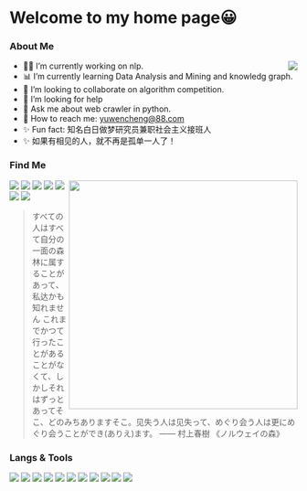 # Welcome to my home page😀

### About Me

<a href="https://github.com/LittlefishStudent">
  <img align="right" src="https://github-readme-stats.vercel.app/api?username=LittlefishStudent&show_icons=true&hide_border=true&icon_color=586069&title_color=a0a9af%22%20width=%22400px%22" />
</a>


- 👨‍💻 I’m currently working on nlp.
- 📊 I’m currently learning Data Analysis and Mining and knowledg graph.
- 👯 I’m looking to collaborate on algorithm competition.
- 💁 I’m looking for help
- 💬 Ask me about web crawler in python.
- 📧 How to reach me: yuwencheng@88.com
- ✨ Fun fact: 知名白日做梦研究员兼职社会主义接班人
- ✨ 如果有相见的人，就不再是孤单一人了！


### Find Me

<a href="https://github.com/LittlefishStudent">
  <img align="right" src="https://github-readme-stats.vercel.app/api/top-langs/?username=MisakaTAT&layout=compact&hide_border=true&icon_color=586069&title_color=a0a9af" width="400px" />
</a>

[![](https://img.shields.io/badge/-Twitter-1DA1F2?style=flat-square&logo=twitter&logoColor=white)](https://twitter.com/nuanyang)
[![](https://img.shields.io/badge/Steam-0A4065?style=flat-square&logo=steam&logoColor=white)](https://steamcommunity.com/id/nuanyang)
[![](https://img.shields.io/badge/-Bilibili-00A1D6?style=flat-square&logo=bilibili&logoColor=white)](https://space.bilibili.com/499350764)
[![](https://img.shields.io/badge/-Blog-21759B?style=flat-square&logo=wordpress&logoColor=white)](https://ilfishs.com)
[![](https://img.shields.io/badge/-Email-D14836?style=flat-square&logo=gmail&logoColor=white)](mailto:littlefish@88.com)
[![](https://img.shields.io/badge/QQ-faaf08?style=flat-square&logo=tencent-qq&logoColor=000000)](http://wpa.qq.com/msgrd?v=3&uin=786153730&site=qq&menu=yes)
[![](https://img.shields.io/badge/-Telegram-444?style=flat-square&logo=telegram&logoColor=white)](https://t.me/nuanyang)

>すべての人はすべて自分の一面の森林に属することがあって、私达かも知れません これまでかつて行ったことがあることがなくて、しかしそれはずっとあってそこ、どのみちありますそこ。见失う人は见失って、めぐり会う人は更にめぐり会うことができ(ありえ)ます。   —— 村上春樹 《ノルウェイの森》

### Langs & Tools
![](https://img.shields.io/badge/-Golang-7ed5ea?style=flat-square&logo=Go&labelColor=04abd7&logoColor=white)
![](https://img.shields.io/badge/-Java-9c0200?style=flat-square&logo=Java&labelColor=red&logoColor=white)
![](https://img.shields.io/badge/-Python-1D415E?style=flat-square&logo=Python&labelColor=3772A2&logoColor=FFDA4C)
![](https://img.shields.io/badge/HTML5-ff7f5c?style=flat-square&logo=html5&labelColor=E34F26&logoColor=white)
![](https://img.shields.io/badge/-JavaScript-e5cd0c?style=flat-square&logo=JavaScript&labelColor=f7df1e&logoColor=white)
![](https://img.shields.io/badge/-CSS3-17344a?style=flat-square&logo=CSS3&labelColor=1471b6&logoColor=white)
![](https://img.shields.io/badge/-Kotlin-ff8901?style=flat-square&logo=Kotlin&labelColor=1471b6&logoColor=white)
![](https://img.shields.io/badge/Windows-11-2376bc?style=flat-square&logo=windows&logoColor=ffffff)
![](https://img.shields.io/badge/MacOS-000000?style=flat-square&logo=apple&logoColor=ffffff)
![](https://img.shields.io/badge/VS%20Code-blue?style=flat-square&logo=visual-studio-code&logoColor=ffffff)
![](https://img.shields.io/badge/Jetbrains-000000?style=flat-square&logo=jetbrains&logoColor=ffffff)
